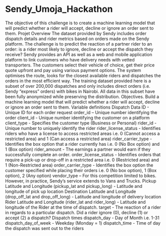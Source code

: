 # Sendy_Umoja_Hackathon
The objective of this challenge is to create a machine learning model that will predict whether a rider will accept, decline or ignore an order sent to them.  Projet Overview  The dataset provided by Sendy includes order dispatch details and rider metrics based on orders made on the Sendy platform. The challenge is to predict the reaction of a partner rider to an order: is a rider most likely to ignore, decline or accept the dispatch they receive?  Sendy provides an API as well as a web and mobile application platform to link customers who have delivery needs with vetted transporters. The customers select their vehicle of choice, get their price quote upfront and pay using various payment options. The system optimises the route, looks for the closest available riders and dispatches the orders in the most efficient way.  The training dataset provided here is a subset of over 200,000 dispatches and only includes direct orders (i.e. Sendy “express” orders) with bikes in Nairobi. All data in this subset have been fully anonymized while preserving the distribution.  Objectives.  Build a machine learning model that will predict whether a rider will accept, decline or ignore an order sent to them.  Variable definitions Dispatch Data ID - Unique ID for each order request  order_id – Unique number identifying the order  client_id - Unique number identifying the customer on a platform  client_type - Specifies the customer type (Business or Personal)  rider_id - Unique number to uniquely identify the rider  rider_license_status - Identifies riders who have a license to access restricted areas i.e. 0 (Cannot access a restricted area) and 1 (Can access a restricted area)  rider_carrier_type - Identifies the box option that a rider currently has i.e. 0 (No Box option) and 1 (Box option)  rider_amount - The earnings a partner would earn if they successfully complete an order.  order_license_status - Identifies orders that require a pick-up or drop-off in a restricted area i.e. 0 (Restricted area) and 1 (Non-Restricted area)  order_carrier_type - Identifies the box option the customer specified while placing their orders i.e. 0 (No box option), 1 (Box option), 2 (Any option)  vendor_type – For this competition limited to bikes. However, in practice, Sendy’s service extends to Vans and Trucks.  Pickup Latitude and Longitude (pickup_lat and pickup_long) - Latitude and longitude of pick up location  Destination Latitude and Longitude (drop_off_lat and drop_off_long) - Latitude and longitude of delivery location  Rider Latitude and Longitude (rider_lat and rider_long) - Latitude and longitude of the Rider at the time of dispatch.  target - The reaction of a rider in regards to a particular dispatch. Did a rider ignore (0), decline (1) or accept (2) a dispatch?  Dispatch times dispatch_day - Day of Month i.e. 1-31  dispatch_day_of_week - Weekday (Monday = 1)  dispatch_time - Time of day the dispatch was sent out to the riders
